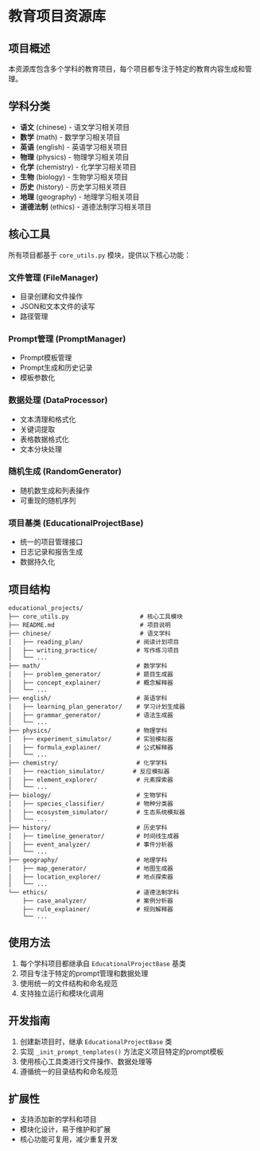 # 教育项目资源库

## 项目概述
本资源库包含多个学科的教育项目，每个项目都专注于特定的教育内容生成和管理。

## 学科分类
- **语文** (chinese) - 语文学习相关项目
- **数学** (math) - 数学学习相关项目  
- **英语** (english) - 英语学习相关项目
- **物理** (physics) - 物理学习相关项目
- **化学** (chemistry) - 化学学习相关项目
- **生物** (biology) - 生物学习相关项目
- **历史** (history) - 历史学习相关项目
- **地理** (geography) - 地理学习相关项目
- **道德法制** (ethics) - 道德法制学习相关项目

## 核心工具
所有项目都基于 `core_utils.py` 模块，提供以下核心功能：

### 文件管理 (FileManager)
- 目录创建和文件操作
- JSON和文本文件的读写
- 路径管理

### Prompt管理 (PromptManager)
- Prompt模板管理
- Prompt生成和历史记录
- 模板参数化

### 数据处理 (DataProcessor)
- 文本清理和格式化
- 关键词提取
- 表格数据格式化
- 文本分块处理

### 随机生成 (RandomGenerator)
- 随机数生成和列表操作
- 可重现的随机序列

### 项目基类 (EducationalProjectBase)
- 统一的项目管理接口
- 日志记录和报告生成
- 数据持久化

## 项目结构
```
educational_projects/
├── core_utils.py                    # 核心工具模块
├── README.md                        # 项目说明
├── chinese/                         # 语文学科
│   ├── reading_plan/               # 阅读计划项目
│   ├── writing_practice/           # 写作练习项目
│   └── ...
├── math/                           # 数学学科
│   ├── problem_generator/          # 题目生成器
│   ├── concept_explainer/          # 概念解释器
│   └── ...
├── english/                        # 英语学科
│   ├── learning_plan_generator/    # 学习计划生成器
│   ├── grammar_generator/          # 语法生成器
│   └── ...
├── physics/                        # 物理学科
│   ├── experiment_simulator/       # 实验模拟器
│   ├── formula_explainer/          # 公式解释器
│   └── ...
├── chemistry/                      # 化学学科
│   ├── reaction_simulator/        # 反应模拟器
│   ├── element_explorer/           # 元素探索器
│   └── ...
├── biology/                        # 生物学科
│   ├── species_classifier/         # 物种分类器
│   ├── ecosystem_simulator/        # 生态系统模拟器
│   └── ...
├── history/                        # 历史学科
│   ├── timeline_generator/         # 时间线生成器
│   ├── event_analyzer/             # 事件分析器
│   └── ...
├── geography/                      # 地理学科
│   ├── map_generator/              # 地图生成器
│   ├── location_explorer/          # 地点探索器
│   └── ...
└── ethics/                         # 道德法制学科
    ├── case_analyzer/              # 案例分析器
    ├── rule_explainer/             # 规则解释器
    └── ...
```

## 使用方法
1. 每个学科项目都继承自 `EducationalProjectBase` 基类
2. 项目专注于特定的prompt管理和数据处理
3. 使用统一的文件结构和命名规范
4. 支持独立运行和模块化调用

## 开发指南
1. 创建新项目时，继承 `EducationalProjectBase` 类
2. 实现 `_init_prompt_templates()` 方法定义项目特定的prompt模板
3. 使用核心工具类进行文件操作、数据处理等
4. 遵循统一的目录结构和命名规范

## 扩展性
- 支持添加新的学科和项目
- 模块化设计，易于维护和扩展
- 核心功能可复用，减少重复开发
